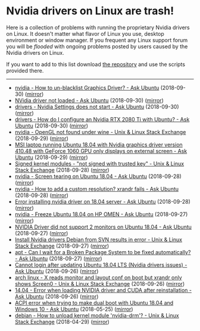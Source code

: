 # Nvidia drivers on Linux are trash!

Here is a collection of problems with running the proprietary Nvidia drivers on
Linux. It doesn't matter what flavor of Linux you use, desktop environment or
window manager. If you frequent any Linux support forum you will be *flooded*
with ongoing problems posted by users caused by the Nvidia drivers on Linux.

If you want to add to this list download
[the repository](https://github.com/nvidialinuxdriversaretrash/nvidialinuxdriversaretrash.github.io)
and use the scripts provided there.

<hr>

* [nvidia - How to un-blacklist Graphics Driver? - Ask Ubuntu](https://askubuntu.com/questions/1079844/how-to-un-blacklist-graphics-driver) (2018-09-30) ([mirror](https://nvidialinuxdriversaretrash.github.io/files/2018-09-30-nvidia-How-to-un-blacklist-Graphics-Driver?-Ask-Ubuntu.html))
* [NVidia driver not loaded - Ask Ubuntu](https://askubuntu.com/questions/1079761/nvidia-driver-not-loaded) (2018-09-30) ([mirror](https://nvidialinuxdriversaretrash.github.io/files/2018-09-30-NVidia-driver-not-loaded-Ask-Ubuntu.html))
* [drivers - Nvidia Settings does not start - Ask Ubuntu](https://askubuntu.com/questions/1079774/nvidia-settings-does-not-start) (2018-09-30) ([mirror](https://nvidialinuxdriversaretrash.github.io/files/2018-09-30-drivers-Nvidia-Settings-does-not-start-Ask-Ubuntu.html))
* [drivers - How do I configure an Nvidia RTX 2080 Ti with Ubuntu? - Ask Ubuntu](https://askubuntu.com/questions/1079852/how-do-i-configure-an-nvidia-rtx-2080-ti-with-ubuntu) (2018-09-30) ([mirror](https://nvidialinuxdriversaretrash.github.io/files/2018-09-30-drivers-How-do-I-configure-an-Nvidia-RTX-2080.html))
* [nvidia - OpenGL not found under wine - Unix & Linux Stack Exchange](https://unix.stackexchange.com/questions/472341/opengl-not-found-under-wine) (2018-09-29) ([mirror](https://nvidialinuxdriversaretrash.github.io/files/2018-09-29-nvidia-OpenGL-not-found-under-wine-Unix-&.html))
* [MSI laptop running Ubuntu 18.04 with Nvidia graphics driver version 410.48 with GeForce 1060 GPU only displays on external screen - Ask Ubuntu](https://askubuntu.com/questions/1079584/msi-laptop-running-ubuntu-18-04-with-nvidia-graphics-driver-version-410-48-with) (2018-09-29) ([mirror](https://nvidialinuxdriversaretrash.github.io/files/2018-09-29-MSI-laptop-running-Ubuntu-18.04-with-Nvidia-graphics-driver-version.html))
* [Signed kernel modules - "not signed with trusted key" - Unix & Linux Stack Exchange](https://unix.stackexchange.com/questions/472076/signed-kernel-modules-not-signed-with-trusted-key) (2018-09-28) ([mirror](https://nvidialinuxdriversaretrash.github.io/files/2018-09-28-Signed-kernel-modules-"not-signed-with-trusted-key".html))
* [nvidia - Screen tearing on Ubuntu 18.04 - Ask Ubuntu](https://askubuntu.com/questions/1079135/screen-tearing-on-ubuntu-18-04) (2018-09-28) ([mirror](https://nvidialinuxdriversaretrash.github.io/files/2018-09-28-nvidia-Screen-tearing-on-Ubuntu-18.04-Ask-Ubuntu.html))
* [nvidia - How to add a custom resolution? xrandr fails - Ask Ubuntu](https://askubuntu.com/questions/1079251/how-to-add-a-custom-resolution-xrandr-fails) (2018-09-28) ([mirror](https://nvidialinuxdriversaretrash.github.io/files/2018-09-28-nvidia-How-to-add-a-custom-resolution?-xrandr-fails.html))
* [Error installing nvidia driver on 18.04 server - Ask Ubuntu](https://askubuntu.com/questions/1079191/error-installing-nvidia-driver-on-18-04-server) (2018-09-28) ([mirror](https://nvidialinuxdriversaretrash.github.io/files/2018-09-28-Error-installing-nvidia-driver-on-18.04-server-Ask-Ubuntu.html))
* [nvidia - Freeze Ubuntu 18.04 on HP OMEN - Ask Ubuntu](https://askubuntu.com/questions/1078988/freeze-ubuntu-18-04-on-hp-omen) (2018-09-27) ([mirror](https://nvidialinuxdriversaretrash.github.io/files/2018-09-27-nvidia-Freeze-Ubuntu-18.04-on-HP-OMEN-Ask.html))
* [NVIDIA Driver did not support 2 monitors on Ubuntu 18.04 - Ask Ubuntu](https://askubuntu.com/questions/1079119/nvidia-driver-did-not-support-2-monitors-on-ubuntu-18-04) (2018-09-27) ([mirror](https://nvidialinuxdriversaretrash.github.io/files/2018-09-27-NVIDIA-Driver-did-not-support-2-monitors-on-Ubuntu-18.04.html))
* [Install Nvidia drivers Debian from SVN results in error - Unix & Linux Stack Exchange](https://unix.stackexchange.com/questions/471757/install-nvidia-drivers-debian-from-svn-results-in-error) (2018-09-27) ([mirror](https://nvidialinuxdriversaretrash.github.io/files/2018-09-27-Install-Nvidia-drivers-Debian-from-SVN-results-in-error.html))
* [apt - Can I wait for a Broken Package System to be fixed automatically? - Ask Ubuntu](https://askubuntu.com/questions/1079004/can-i-wait-for-a-broken-package-system-to-be-fixed-automatically) (2018-09-27) ([mirror](https://nvidialinuxdriversaretrash.github.io/files/2018-09-27-apt-Can-I-wait-for-a-Broken-Package-System.html))
* [Cannot login after updating Ubuntu 18.04 LTS (Nvidia drivers issues) - Ask Ubuntu](https://askubuntu.com/questions/1078595/cannot-login-after-updating-ubuntu-18-04-lts-nvidia-drivers-issues) (2018-09-26) ([mirror](https://nvidialinuxdriversaretrash.github.io/files/2018-09-26-Cannot-login-after-updating-Ubuntu-18.04-LTS-(Nvidia-drivers-issues).html))
* [arch linux - X reads monitor and layout conf on boot but xrandr only shows Screen0 - Unix & Linux Stack Exchange](https://unix.stackexchange.com/questions/471656/x-reads-monitor-and-layout-conf-on-boot-but-xrandr-only-shows-screen0/472005#472005) (2018-09-26) ([mirror](https://nvidialinuxdriversaretrash.github.io/files/2018-09-26-arch-linux-X-reads-monitor-and-layout-conf-on.html))
* [14.04 - Error when loading NVIDIA driver and CUDA after reinstallation - Ask Ubuntu](https://askubuntu.com/questions/1078582/error-when-loading-nvidia-driver-and-cuda-after-reinstallation) (2018-09-26) ([mirror](https://nvidialinuxdriversaretrash.github.io/files/2018-09-26-14.04-Error-when-loading-NVIDIA-driver-and-CUDA-after.html))
* [ACPI error when trying to make dual boot with Ubuntu 18.04 and Windows 10 - Ask Ubuntu](https://askubuntu.com/questions/1040364/acpi-error-when-trying-to-make-dual-boot-with-ubuntu-18-04-and-windows-10) (2018-05-25) ([mirror](https://nvidialinuxdriversaretrash.github.io/files/2018-05-25-ACPI-error-when-trying-to-make-dual-boot-with-Ubuntu.html))
* [debian - How to unload kernel module 'nvidia-drm'? - Unix & Linux Stack Exchange](https://unix.stackexchange.com/questions/440840/how-to-unload-kernel-module-nvidia-drm/472186#472186) (2018-04-29) ([mirror](https://nvidialinuxdriversaretrash.github.io/files/2018-04-29-debian-How-to-unload-kernel-module-'nvidia-drm'?-Unix.html))
